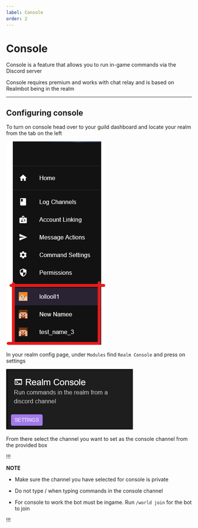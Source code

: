 ```yaml
---
label: Console
order: 2
---
```


# Console 
Console is a feature that allows you to run in-game commands via the Discord server 

Console requires premium and works with chat relay and is based on Realmbot being in the realm 


---

## Configuring console 
 To turn on console head over to your guild dashboard and locate your realm from the tab on the left 

 ![](/images/realms_tab.png)

 In your realm config page, under `Modules` find `Realm Console` and press on settings 

 ![](/images/Realm_consoleTab.png)

 From there select the channel you want to set as the console channel from the provided box

 !!!

 **NOTE**
* Make sure the channel you have selected for console is private

* Do not type / when typing commands in the console channel 

* For console to work the bot must be ingame. Run `/world join` for the bot to join

 !!!
 
